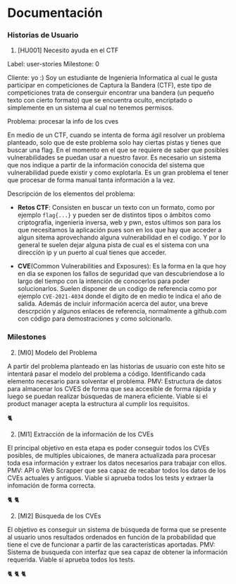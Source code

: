 # Documentación


### Historias de Usuario

1. [HU001] Necesito ayuda en el CTF

Label: user-stories
Milestone: 0

Cliente: yo :)
Soy un estudiante de Ingenieria Informatica al cual le gusta participar en competiciones de Captura la Bandera (CTF), este tipo de competiciones trata de conserguir encontrar una bandera (un pequeño texto con cierto formato) que se encuentra oculto, encriptado o simplemente en un sistema al cual no tenemos permisos.

Problema: procesar la info de los cves

En medio de un CTF, cuando se intenta de forma ágil resolver un problema planteado, solo que de este problema solo hay ciertas pistas y tienes que buscar una flag. En el momento en el que se requiere de saber que posibles vulnerabilidades se puedan usar a nuestro favor. Es necesario un sistema que nos indique a partir de la información conocida del sistema que vulnerabilidad puede existir y como explotarla. Es un gran problema el tener que procesar de forma manual tanta información a la vez.

Descripción de los elementos del problema:
- **Retos CTF**: Consisten en buscar un texto con un formato, como por ejemplo ```flag{...}``` y pueden ser de distintos tipos o ámbitos como criptografia, ingenieria inversa, web y pwn, estos ultimos son para los que necesitamos la aplicación pues son en los que hay que acceder a algun sitema aprovechando alguna vulnerabilidad en el codigo. Y por lo general te suelen  dejar alguna pista de cual es el sistema con una dirección ip y un puerto al cual tienes que acceder.

- **CVE**(Common Vulnerabilities and Exposures): Es la forma en la que hoy en dia se exponen los fallos de seguridad que van descubriendose a lo largo del tiempo con la intención de conocerlos para poder solucionarlos.
Suelen disponer de un codigo de referencia como por ejemplo ```CVE-2021-4034``` donde el digito de en medio te indica el año de salida. Además de incluir información acerca del autor, una breve descrpción y algunos enlaces de referencia, normalmente a github.com con código para demostraciones y como solcionarlo.
 

### Milestones

2. [MI0] Modelo del Problema

A partir del problema planteado en las historias de usuario con este hito se intentará pasar el modelo del problema a código. Identificando cada elemento necesario para solventar el problema.
PMV: Estructura de datos para almacenar los CVES de forma que sea accesible de forma rápida y luego se puedan realizar búsquedas de manera eficiente.
Viable si el product manager acepta la estructura al cumplir los requisitos.

:cat2: 

2. [MI1] Extracción de la información de los CVEs

El principal objetivo en esta etapa es poder conseguir todos los CVEs posibles, de multiples ubicaiones, de manera actualizada para procesar toda esa información y extraer los datos necesarios para trabajar con ellos.
PMV: API o Web Scrapper que sea capaz de recabar todos los datos de los CVEs actuales y antiguos.
Viable si aprueba todos los tests y extraer la infomación de forma correcta.

:cat2: :cat2: 

2. [MI2] Búsqueda de los CVEs

El objetivo es conseguir un sistema de búsqueda de forma que se presente al usuario unos resultados ordenados en función de la probabilidad que tiene el cve de funcionar a partir de las características aportadas.
PMV: Sistema de busqueda con interfaz que sea capaz de obtener la información requerida.
Viable si aprueba todos los tests.

:cat2: :cat2: :cat2:
